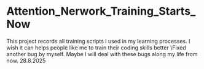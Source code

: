 # Attention_Nerwork_Training_Starts_Now
This project records all training scripts i used in my learning processes. I wish it can helps people like me to train their coding skills better 
\Fixed another bug by myself. Maybe I will deal with these bugs along my life from now. 28.8.2025
